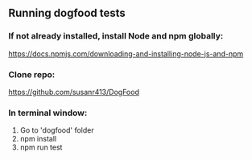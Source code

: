 ## Running dogfood tests

### If not already installed, install Node and npm globally:
  https://docs.npmjs.com/downloading-and-installing-node-js-and-npm

### Clone repo:
  https://github.com/susanr413/DogFood

### In terminal window:
1. Go to 'dogfood' folder
2. npm install
3. npm run test